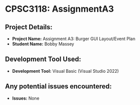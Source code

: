 # CPSC3118: AssignmentA3

## Project Details:
- **Project Name:** Assignment A3: Burger GUI Layout/Event Plan
- **Student Name:** Bobby Massey

## Development Tool Used:
- **Development Tool:** Visual Basic (Visual Studio 2022)

## Any potential issues encountered:
- **Issues:** None

